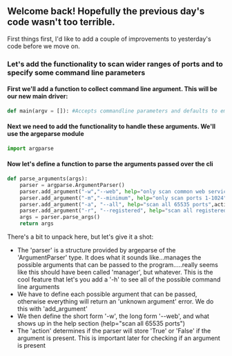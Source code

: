 ## Welcome back! Hopefully the previous day's code wasn't too terrible. 

First things first, I'd like to add a couple of improvements to yesterday's code before we move on. 

### Let's add the functionality to scan wider ranges of ports and to specify some command line parameters

#### First we'll add a function to collect command line argument. This will be our new main driver:

```Python
def main(argv = []): #Accepts commandline parameters and defaults to empty list if none
```
#### Next we need to add the functionality to handle these arguments. We'll use the argeparse module

```Python
import argparse
```
#### Now let's define a function to parse the arguments passed over the cli
```Python
def parse_arguments(args):
    parser = argparse.ArgumentParser()
    parser.add_argument("-w","--web", help="only scan common web service ports",action="store_true")
    parser.add_argument("-m","--minimum", help="only scan ports 1-1024",action="store_true")
    parser.add_argument("-a", "--all", help="scan all 65535 ports",action="store_true")
    parser.add_argument("-r", "--registered", help="scan all registered ports (1025-49151)",action="store_true")
    args = parser.parse_args()
    return args
```

There's a bit to unpack here, but let's give it a shot:
- The 'parser' is a structure provided by argeparse of the 'ArgumentParser' type. It does what it sounds like...manages the possible arguments that can be 
passed to the program.....really seems like this should have been called 'manager', but whatever. This is the cool feature that let's you add a '-h' to see
all of the possible command line arguments
- We have to define each possible argument that can be passed, otherwise everything will return an 'unknown argument' error. We do this with 'add_argument'
- We then define the short form '-w', the long form '--web', and what shows up in the help section (help="scan all 65535 ports")
- The 'action' determines if the parser will store 'True' or 'False' if the argument is present. This is important later for checking if an argument is present
